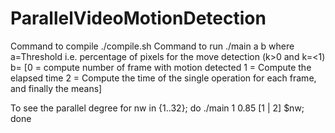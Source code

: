 # ParallelVideoMotionDetection

Command to compile
    ./compile.sh
Command to run
    ./main a b
where
    a=Threshold i.e. percentage of pixels for the move detection (k>0 and k=<1)
    b= [0 = compute number of frame with motion detected
        1 = Compute the elapsed time
        2 = Compute the time of the single operation for each frame, and finally the means]

To see the parallel degree
    for nw in {1..32}; do ./main 1 0.85 [1 | 2] $nw; done